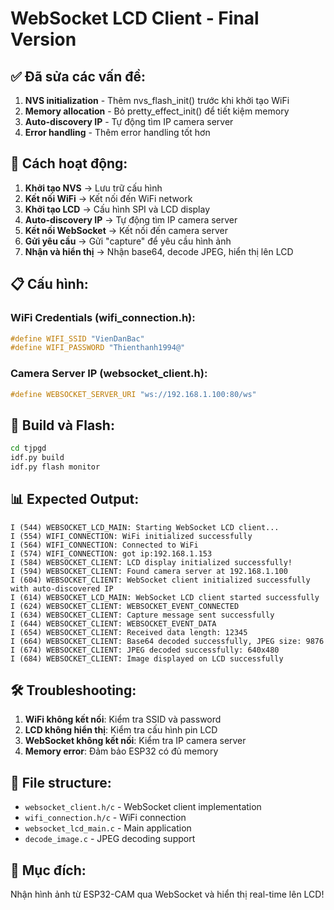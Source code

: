 # WebSocket LCD Client - Final Version

## ✅ Đã sửa các vấn đề:

1. **NVS initialization** - Thêm nvs_flash_init() trước khi khởi tạo WiFi
2. **Memory allocation** - Bỏ pretty_effect_init() để tiết kiệm memory
3. **Auto-discovery IP** - Tự động tìm IP camera server
4. **Error handling** - Thêm error handling tốt hơn

## 🚀 Cách hoạt động:

1. **Khởi tạo NVS** → Lưu trữ cấu hình
2. **Kết nối WiFi** → Kết nối đến WiFi network
3. **Khởi tạo LCD** → Cấu hình SPI và LCD display
4. **Auto-discovery IP** → Tự động tìm IP camera server
5. **Kết nối WebSocket** → Kết nối đến camera server
6. **Gửi yêu cầu** → Gửi "capture" để yêu cầu hình ảnh
7. **Nhận và hiển thị** → Nhận base64, decode JPEG, hiển thị lên LCD

## 📋 Cấu hình:

### WiFi Credentials (wifi_connection.h):
```c
#define WIFI_SSID "VienDanBac"
#define WIFI_PASSWORD "Thienthanh1994@"
```

### Camera Server IP (websocket_client.h):
```c
#define WEBSOCKET_SERVER_URI "ws://192.168.1.100:80/ws"
```

## 🔧 Build và Flash:

```bash
cd tjpgd
idf.py build
idf.py flash monitor
```

## 📊 Expected Output:

```
I (544) WEBSOCKET_LCD_MAIN: Starting WebSocket LCD client...
I (554) WIFI_CONNECTION: WiFi initialized successfully
I (564) WIFI_CONNECTION: Connected to WiFi
I (574) WIFI_CONNECTION: got ip:192.168.1.153
I (584) WEBSOCKET_CLIENT: LCD display initialized successfully!
I (594) WEBSOCKET_CLIENT: Found camera server at 192.168.1.100
I (604) WEBSOCKET_CLIENT: WebSocket client initialized successfully with auto-discovered IP
I (614) WEBSOCKET_LCD_MAIN: WebSocket LCD client started successfully
I (624) WEBSOCKET_CLIENT: WEBSOCKET_EVENT_CONNECTED
I (634) WEBSOCKET_CLIENT: Capture message sent successfully
I (644) WEBSOCKET_CLIENT: WEBSOCKET_EVENT_DATA
I (654) WEBSOCKET_CLIENT: Received data length: 12345
I (664) WEBSOCKET_CLIENT: Base64 decoded successfully, JPEG size: 9876
I (674) WEBSOCKET_CLIENT: JPEG decoded successfully: 640x480
I (684) WEBSOCKET_CLIENT: Image displayed on LCD successfully
```

## 🛠️ Troubleshooting:

1. **WiFi không kết nối**: Kiểm tra SSID và password
2. **LCD không hiển thị**: Kiểm tra cấu hình pin LCD
3. **WebSocket không kết nối**: Kiểm tra IP camera server
4. **Memory error**: Đảm bảo ESP32 có đủ memory

## 📁 File structure:

- `websocket_client.h/c` - WebSocket client implementation
- `wifi_connection.h/c` - WiFi connection
- `websocket_lcd_main.c` - Main application
- `decode_image.c` - JPEG decoding support

## 🎯 Mục đích:

Nhận hình ảnh từ ESP32-CAM qua WebSocket và hiển thị real-time lên LCD! 